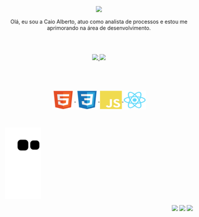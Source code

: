 <!--
**Caio-4lberto/Caio-4lberto** is a ✨ _special_ ✨ repository because its `README.md` (this file) appears on your GitHub profile.
-->

<head>
  <link rel="stylesheet" href="https://cdn.jsdelivr.net/gh/devicons/devicon@v2.15.1/devicon.min.css">
</head>
<body>
<div align="center">
  <div style="flex-direction: row;">
    <div >
      <img height="100em" src="https://qph.cf2.quoracdn.net/main-qimg-c7f8b1214b6d3d01b698819c4d677ab3"/>
    </div>
    <div>
        <p>Olá, eu sou a Caio Alberto, atuo como analista de processos e estou me aprimorando na área de desenvolvimento.</p>
    </div>
  </div>
 </div>
 
 <br><br>

<div align="center">
  <a href="https://github.com/caio-4lberto">
  <img height="180em" src="https://github-readme-stats.vercel.app/api?username=caio-4lberto&show_icons=true&theme=dracula&include_all_commits=true&count_private=true"/>
  <img height="180em" src="https://github-readme-stats.vercel.app/api/top-langs/?username=caio-4lberto&layout=compact&langs_count=7&theme=dracula"/>
</div>
  
<br> <br>  

<div align="center"><br>
  <img align="center" alt="HTML" height="50" width="60" src="https://raw.githubusercontent.com/devicons/devicon/master/icons/html5/html5-original.svg">
  <img align="center" alt="CSS" height="50" width="60" src="https://raw.githubusercontent.com/devicons/devicon/master/icons/css3/css3-original.svg">
  <img align="center" alt="Js" height="50" width="60" src="https://raw.githubusercontent.com/devicons/devicon/master/icons/javascript/javascript-plain.svg">
  <img align="center" alt="React" height="50" width="60" src="https://raw.githubusercontent.com/devicons/devicon/master/icons/react/react-original.svg">
</div>
  <i class="devicon-adonisjs-original"></i>
 <br>  
 <br>
  
<div> 
  
  ![Snake animation](https://github.com/rafaballerini/rafaballerini/blob/output/github-contribution-grid-snake.svg)
</div>
  
<div align="right"> 
   <a href="https://instagram.com/caio-4lberto" target="_blank">
     <img src="https://img.shields.io/badge/-Instagram-%23E4405F?style=for-the-badge&logo=instagram&logoColor=white" target="_blank"></a>
  <a href = "mailto:caioalberto.work@gmail.com">
    <img src="https://img.shields.io/badge/-Gmail-%23333?style=for-the-badge&logo=gmail&logoColor=white" target="_blank"></a> 
  <a href="https://www.linkedin.com/in/caio-alberto-053142188" target="_blank">
    <img src="https://img.shields.io/badge/-LinkedIn-%230077B5?style=for-the-badge&logo=linkedin&logoColor=white" target="_blank"></a> 
</div>

</body>

